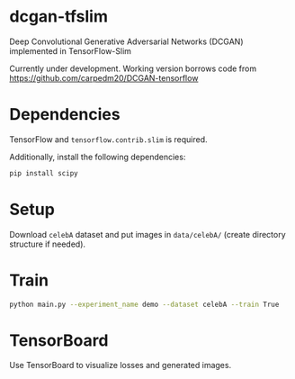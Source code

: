 # dcgan-tfslim
Deep Convolutional Generative Adversarial Networks (DCGAN) implemented in TensorFlow-Slim

Currently under development. Working version borrows code from
https://github.com/carpedm20/DCGAN-tensorflow

# Dependencies
TensorFlow and `tensorflow.contrib.slim` is required.

Additionally, install the following dependencies:

```bash
pip install scipy
```

# Setup
Download `celebA` dataset and put images in `data/celebA/`
(create directory structure if needed).

# Train
```bash
python main.py --experiment_name demo --dataset celebA --train True
```

# TensorBoard

Use TensorBoard to visualize losses and generated images.
